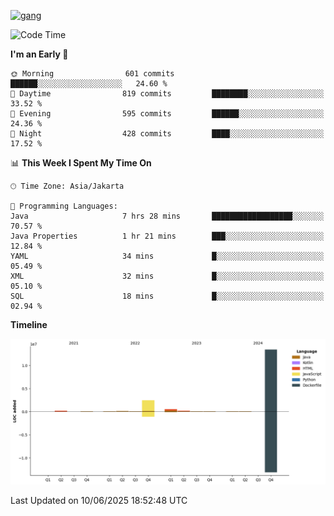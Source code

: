 <!-- [<img src='https://dev.karakun.com/assets/posts/2018-09-16-jc-java-article/3duke_suspects.jpg' alt='java'>](https://github.com/yeahbutstill) -->
[<img src='https://asset-2.tstatic.net/tribunnewswiki/foto/bank/images/Mozart.jpg' alt='gang'>](https://github.com/yeahbutstill)

<!--START_SECTION:waka-->
![Code Time](http://img.shields.io/badge/Code%20Time-3%2C287%20hrs%201%20min-blue)

**I'm an Early 🐤** 

```text
🌞 Morning                601 commits         ██████░░░░░░░░░░░░░░░░░░░   24.60 % 
🌆 Daytime                819 commits         ████████░░░░░░░░░░░░░░░░░   33.52 % 
🌃 Evening                595 commits         ██████░░░░░░░░░░░░░░░░░░░   24.36 % 
🌙 Night                  428 commits         ████░░░░░░░░░░░░░░░░░░░░░   17.52 % 
```


📊 **This Week I Spent My Time On** 

```text
🕑︎ Time Zone: Asia/Jakarta

💬 Programming Languages: 
Java                     7 hrs 28 mins       ██████████████████░░░░░░░   70.57 % 
Java Properties          1 hr 21 mins        ███░░░░░░░░░░░░░░░░░░░░░░   12.84 % 
YAML                     34 mins             █░░░░░░░░░░░░░░░░░░░░░░░░   05.49 % 
XML                      32 mins             █░░░░░░░░░░░░░░░░░░░░░░░░   05.10 % 
SQL                      18 mins             █░░░░░░░░░░░░░░░░░░░░░░░░   02.94 % 
```

**Timeline**

![Lines of Code chart](https://raw.githubusercontent.com/yeahbutstill/yeahbutstill/main/assets/bar_graph.png)


 Last Updated on 10/06/2025 18:52:48 UTC
<!--END_SECTION:waka-->
